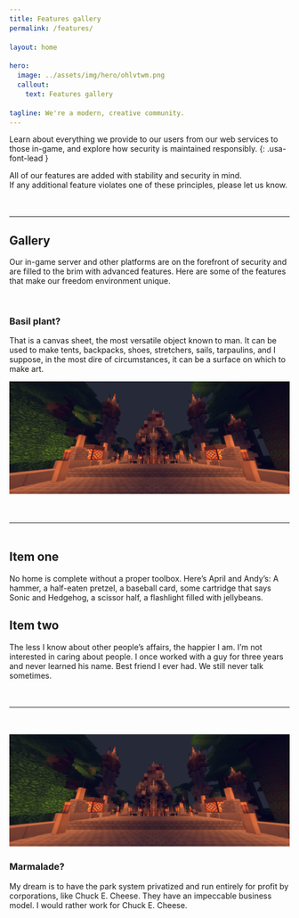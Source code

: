 ```yaml
---
title: Features gallery
permalink: /features/

layout: home

hero:
  image: ../assets/img/hero/ohlvtwm.png
  callout:
    text: Features gallery

tagline: We're a modern, creative community.
---
```


Learn about everything we provide to our users from our web services to those in-game, and explore how security is maintained responsibly.
{: .usa-font-lead }

All of our features are added with stability and security in mind.
<br>
If any additional feature violates one of these principles, please let us know.

<hr style="margin-top: 3rem;">

## Gallery
Our in-game server and other platforms are on the forefront of security and are filled to the brim with advanced features. Here are some of the features that make our freedom environment unique.

<br>
<div class="usa-grid-full">
        <div class="usa-width-one-third">
            <h3>Basil plant?</h3>
            <p>That is a canvas sheet, the most versatile object known to man. It can be used to make tents, backpacks, shoes, stretchers, sails, tarpaulins, and I suppose, in the most dire of circumstances, it can be a surface on which to make art.</p>
        </div>
        <div class="usa-width-two-thirds">
            <img src="../assets/img/hero/BacM6mm.png" alt="">   
        </div>
</div>

<hr style="margin-top: 3rem; margin-bottom: 3rem;">
<div class="usa-grid-full">
    <div class="usa-width-one-half">
      <h2>Item one</h2>
      <p>No home is complete without a proper toolbox. Here’s April and Andy’s: A hammer, a half-eaten pretzel, a baseball card, some cartridge that says Sonic and Hedgehog, a scissor half, a flashlight filled with jellybeans.</p>
    </div>
    <div class="usa-width-one-half">
      <h2>Item two</h2>
      <p>The less I know about other people’s affairs, the happier I am. I’m not interested in caring about people. I once worked with a guy for three years and never learned his name. Best friend I ever had. We still never talk sometimes.</p>
    </div>
</div>
<hr style="margin-top: 3rem; margin-bottom: 3rem;">

<div class="usa-grid-full">
        <div class="usa-width-two-thirds">
            <img src="../assets/img/hero/BacM6mm.png" alt="">
        </div>
        <div class="usa-width-one-third">
            <h3>Marmalade?</h3>
            <p>My dream is to have the park system privatized and run entirely for profit by corporations, like Chuck E. Cheese. They have an impeccable business model. I would rather work for Chuck E. Cheese.</p>        
        </div>
</div>
